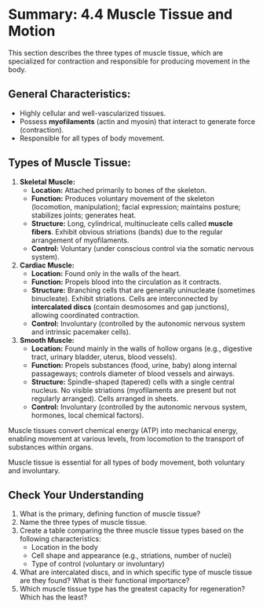 # Summary: 4.4 Muscle Tissue and Motion

This section describes the three types of muscle tissue, which are specialized for contraction and responsible for producing movement in the body.

## General Characteristics:

*   Highly cellular and well-vascularized tissues.
*   Possess **myofilaments** (actin and myosin) that interact to generate force (contraction).
*   Responsible for all types of body movement.

## Types of Muscle Tissue:

1.  **Skeletal Muscle:**
    *   **Location:** Attached primarily to bones of the skeleton.
    *   **Function:** Produces voluntary movement of the skeleton (locomotion, manipulation); facial expression; maintains posture; stabilizes joints; generates heat.
    *   **Structure:** Long, cylindrical, multinucleate cells called **muscle fibers**. Exhibit obvious striations (bands) due to the regular arrangement of myofilaments.
    *   **Control:** Voluntary (under conscious control via the somatic nervous system).
2.  **Cardiac Muscle:**
    *   **Location:** Found only in the walls of the heart.
    *   **Function:** Propels blood into the circulation as it contracts.
    *   **Structure:** Branching cells that are generally uninucleate (sometimes binucleate). Exhibit striations. Cells are interconnected by **intercalated discs** (contain desmosomes and gap junctions), allowing coordinated contraction.
    *   **Control:** Involuntary (controlled by the autonomic nervous system and intrinsic pacemaker cells).
3.  **Smooth Muscle:**
    *   **Location:** Found mainly in the walls of hollow organs (e.g., digestive tract, urinary bladder, uterus, blood vessels).
    *   **Function:** Propels substances (food, urine, baby) along internal passageways; controls diameter of blood vessels and airways.
    *   **Structure:** Spindle-shaped (tapered) cells with a single central nucleus. No visible striations (myofilaments are present but not regularly arranged). Cells arranged in sheets.
    *   **Control:** Involuntary (controlled by the autonomic nervous system, hormones, local chemical factors).

Muscle tissues convert chemical energy (ATP) into mechanical energy, enabling movement at various levels, from locomotion to the transport of substances within organs.

Muscle tissue is essential for all types of body movement, both voluntary and involuntary.

## Check Your Understanding

1.  What is the primary, defining function of muscle tissue?
2.  Name the three types of muscle tissue.
3.  Create a table comparing the three muscle tissue types based on the following characteristics:
    *   Location in the body
    *   Cell shape and appearance (e.g., striations, number of nuclei)
    *   Type of control (voluntary or involuntary)
4.  What are intercalated discs, and in which specific type of muscle tissue are they found? What is their functional importance?
5.  Which muscle tissue type has the greatest capacity for regeneration? Which has the least?
